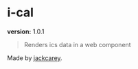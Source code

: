 # i-cal

**version:** 1.0.1

> Renders ics data in a web component

Made by [jackcarey](https://jackcarey.co.uk).